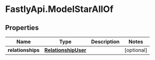 # FastlyApi.ModelStarAllOf

## Properties

Name | Type | Description | Notes
------------ | ------------- | ------------- | -------------
**relationships** | [**RelationshipUser**](RelationshipUser.md) |  | [optional] 


